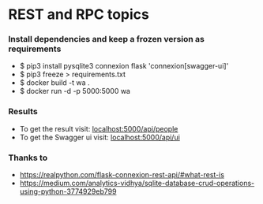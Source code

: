 # REST and RPC topics

### Install dependencies and keep a frozen version as requirements 

- $ pip3 install pysqlite3 connexion flask 'connexion[swagger-ui]' 
- $ pip3 freeze > requirements.txt
- $ docker build -t wa .
- $ docker run -d -p 5000:5000 wa

### Results
- To get the result visit: <localhost:5000/api/people> 
- To get the Swagger ui visit: <localhost:5000/api/ui>  

### Thanks to
- <https://realpython.com/flask-connexion-rest-api/#what-rest-is>
- <https://medium.com/analytics-vidhya/sqlite-database-crud-operations-using-python-3774929eb799>
